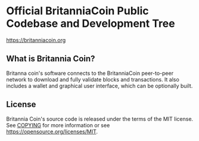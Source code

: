 Official BritanniaCoin Public Codebase and Development Tree
=====================================

https://britanniacoin.org

What is Britannia Coin?
---------------------

Britanna coin's software connects to the BritanniaCoin peer-to-peer network to download and fully
validate blocks and transactions. It also includes a wallet and graphical user
interface, which can be optionally built.

License
-------

Britannia Coin's source code is released under the terms of the MIT license. See [COPYING](COPYING) for more
information or see https://opensource.org/licenses/MIT.
